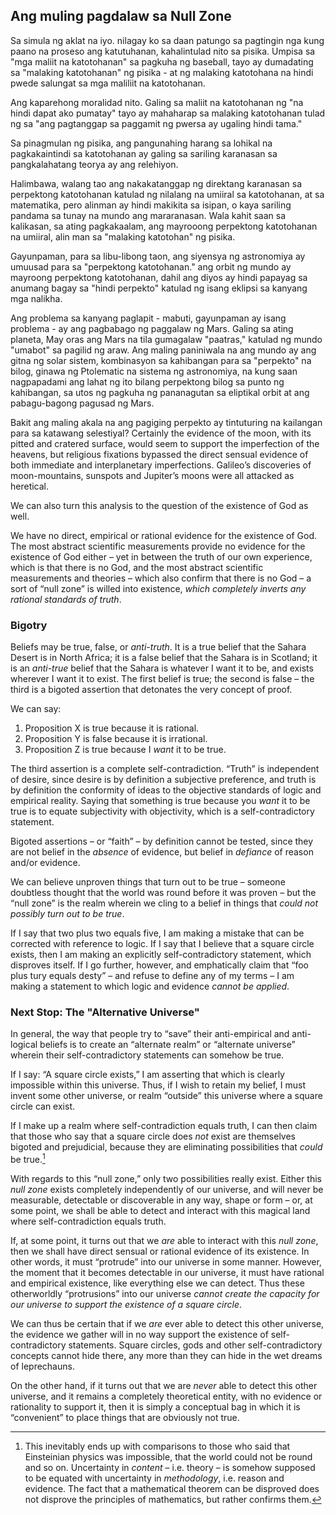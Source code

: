 ## Ang muling pagdalaw sa Null Zone

Sa simula ng aklat na iyo. nilagay ko sa daan patungo sa pagtingin nga kung paano na proseso ang katutuhanan, kahalintulad nito sa pisika. Umpisa sa "mga maliit na katotohanan" sa pagkuha ng baseball, tayo ay dumadating sa "malaking katotohanan" ng pisika - at ng malaking katotohana na hindi pwede salungat sa mga maliliit na katotohanan.

Ang kaparehong moralidad nito. Galing sa maliit na katotohanan ng "na hindi dapat ako pumatay" tayo ay mahaharap sa malaking katotohanan tulad ng sa "ang pagtanggap sa paggamit ng pwersa ay ugaling hindi tama."

Sa pinagmulan ng pisika, ang pangunahing harang sa lohikal na pagkakaintindi sa katotohanan ay galing sa sariling karanasan sa pangkalahatang teorya ay ang relehiyon.

Halimbawa, walang tao ang nakakatanggap ng direktang karanasan sa perpektong katotohanan katulad ng nilalang na umiiral sa katotohanan, at sa matematika, pero alinman ay hindi makikita sa isipan, o kaya sariling pandama sa tunay na mundo ang mararanasan. Wala kahit saan sa kalikasan, sa ating pagkakaalam, ang mayrooong perpektong katotohanan na umiiral, alin man sa "malaking katotohan" ng pisika.

Gayunpaman, para sa libu-libong taon, ang siyensya ng astronomiya ay umuusad para sa "perpektong katotohanan." ang orbit ng mundo ay mayroong perpektong katotohanan, dahil ang diyos ay hindi papayag sa anumang bagay sa "hindi perpekto" katulad ng isang eklipsi sa kanyang mga nalikha.

Ang problema sa kanyang paglapit - mabuti, gayunpaman ay isang problema - ay ang pagbabago ng paggalaw ng Mars. Galing sa ating planeta, May oras ang Mars na tila gumagalaw "paatras," katulad ng mundo "umabot" sa pagilid ng araw. Ang maling paniniwala na ang mundo ay ang gitna ng solar sistem, kombinasyon sa kahibangan para sa "perpekto" na bilog, ginawa ng Ptolematic na sistema ng astronomiya, na kung saan nagpapadami ang lahat ng ito bilang perpektong bilog sa punto ng kahibangan, sa utos ng pagkuha ng pananagutan sa eliptikal orbit at ang pabagu-bagong pagusad ng Mars.

Bakit ang maling akala na ang pagiging perpekto ay tintuturing na kailangan para sa katawang selestiyal? Certainly the evidence of the moon, with its pitted and cratered surface, would seem to support the imperfection of the heavens, but religious fixations bypassed the direct sensual evidence of both immediate and interplanetary imperfections. Galileo’s discoveries of moon-mountains, sunspots and Jupiter’s moons were all attacked as heretical.

We can also turn this analysis to the question of the existence of God as well.

We have no direct, empirical or rational evidence for the existence of God. The most abstract scientific measurements provide no evidence for the existence of God either – yet in between the truth of our own experience, which is that there is no God, and the most abstract scientific measurements and theories – which also confirm that there is no God – a sort of “null zone” is willed into existence, *which completely inverts any rational standards of truth*.

### Bigotry

Beliefs may be true, false, or *anti-truth*. It is a true belief that the Sahara Desert is in North Africa; it is a false belief that the Sahara is in Scotland; it is an *anti-true* belief that the Sahara is whatever I want it to be, and exists wherever I want it to exist. The first belief is true; the second is false – the third is a bigoted assertion that detonates the very concept of proof.

We can say:

1. Proposition X is true because it is rational.
2. Proposition Y is false because it is irrational.
3. Proposition Z is true because I *want* it to be true.

The third assertion is a complete self-contradiction. “Truth” is independent of desire, since desire is by definition a subjective preference, and truth is by definition the conformity of ideas to the objective standards of logic and empirical reality. Saying that something is true because you *want* it to be true is to equate subjectivity with objectivity, which is a self-contradictory statement.

Bigoted assertions – or “faith” – by definition cannot be tested, since they are not belief in the *absence* of evidence, but belief in *defiance* of reason and/or evidence.

We can believe unproven things that turn out to be true – someone doubtless thought that the world was round before it was proven – but the “null zone” is the realm wherein we cling to a belief in things that *could not possibly turn out to be true*.

If I say that two plus two equals five, I am making a mistake that can be corrected with reference to logic. If I say that I believe that a square circle exists, then I am making an explicitly self-contradictory statement, which disproves itself. If I go further, however, and emphatically claim that “foo plus tury equals desty” – and refuse to define any of my terms – I am making a statement to which logic and evidence *cannot be applied*.

### Next Stop: The "Alternative Universe"

In general, the way that people try to “save” their anti-empirical and anti-logical beliefs is to create an “alternate realm” or “alternate universe” wherein their self-contradictory statements can somehow be true.

If I say: “A square circle exists,” I am asserting that which is clearly impossible within this universe. Thus, if I wish to retain my belief, I must invent some other universe, or realm “outside” this universe where a square circle can exist.

If I make up a realm where self-contradiction equals truth, I can then claim that those who say that a square circle does *not* exist are themselves bigoted and prejudicial, because they are eliminating possibilities that *could* be true.[^1]

With regards to this “null zone,” only two possibilities really exist. Either this *null zone* exists completely independently of our universe, and will never be measurable, detectable or discoverable in any way, shape or form – or, at some point, we shall be able to detect and interact with this magical land where self-contradiction equals truth.

If, at some point, it turns out that we *are* able to interact with this *null zone*, then we shall have direct sensual or rational evidence of its existence. In other words, it must “protrude” into our universe in some manner. However, the moment that it becomes detectable in our universe, it must have rational and empirical existence, like everything else we can detect. Thus these otherworldly “protrusions” into our universe *cannot create the capacity for our universe to support the existence of a square circle*.

We can thus be certain that if we *are* ever able to detect this other universe, the evidence we gather will in no way support the existence of self-contradictory statements. Square circles, gods and other self-contradictory concepts cannot hide there, any more than they can hide in the wet dreams of leprechauns.

On the other hand, if it turns out that we are *never* able to detect this other universe, and it remains a completely theoretical entity, with no evidence or rationality to support it, then it is simply a conceptual bag in which it is “convenient” to place things that are obviously not true.

[^1]: This inevitably ends up with comparisons to those who said that Einsteinian physics was impossible, that the world could not be round and so on. Uncertainty in *content* – i.e. theory – is somehow supposed to be equated with uncertainty in *methodology*, i.e. reason and evidence. The fact that a mathematical theorem can be disproved does not disprove the principles of mathematics, but rather confirms them.